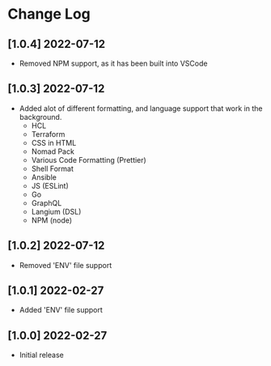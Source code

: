 # Change Log

## [1.0.4] 2022-07-12

- Removed NPM support, as it has been built into VSCode

## [1.0.3] 2022-07-12

- Added alot of different formatting, and language support that work in the background.
    - HCL
    - Terraform
    - CSS in HTML
    - Nomad Pack
    - Various Code Formatting (Prettier)
    - Shell Format
    - Ansible
    - JS (ESLint)
    - Go
    - GraphQL
    - Langium (DSL)
    - NPM (node)

## [1.0.2] 2022-07-12

- Removed 'ENV' file support

## [1.0.1] 2022-02-27

- Added 'ENV' file support

## [1.0.0] 2022-02-27

- Initial release
